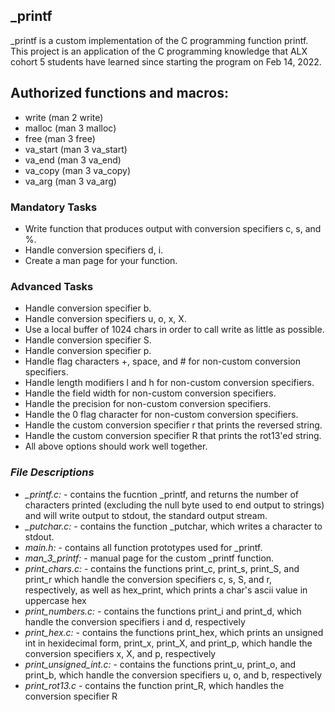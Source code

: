 ## _printf

_printf is a custom implementation of the C programming function printf. This project is an application of the C programming knowledge that ALX cohort 5 students have learned since starting the program on Feb 14, 2022.

## Authorized functions and macros:

- write (man 2 write)
- malloc (man 3 malloc)
- free (man 3 free)
- va_start (man 3 va_start)
- va_end (man 3 va_end)
- va_copy (man 3 va_copy)
- va_arg (man 3 va_arg)

### Mandatory Tasks

- Write function that produces output with conversion specifiers c, s, and %.
- Handle conversion specifiers d, i.
- Create a man page for your function.

### Advanced Tasks
 
- Handle conversion specifier b.
- Handle conversion specifiers u, o, x, X.
- Use a local buffer of 1024 chars in order to call write as little as possible.
- Handle conversion specifier S.
- Handle conversion specifier p.
- Handle flag characters +, space, and # for non-custom conversion specifiers.
- Handle length modifiers l and h for non-custom conversion specifiers.
- Handle the field width for non-custom conversion specifiers.
- Handle the precision for non-custom conversion specifiers.
- Handle the 0 flag character for non-custom conversion specifiers.
- Handle the custom conversion specifier r that prints the reversed string.
- Handle the custom conversion specifier R that prints the rot13'ed string.
- All above options should work well together.

### *File Descriptions*

- *_printf.c:* - contains the fucntion _printf, and returns the number of characters printed (excluding the null byte used to end output to strings) and will write output to stdout, the standard output stream.
- *_putchar.c:* - contains the function _putchar, which writes a character to stdout.
- *main.h:* - contains all function prototypes used for _printf.
- *man_3_printf:* - manual page for the custom _printf function.
- *print_chars.c:* - contains the functions print_c, print_s, print_S, and print_r which handle the conversion specifiers c, s, S, and r, respectively, as well as hex_print, which prints a char's ascii value in uppercase hex
- *print_numbers.c:* - contains the functions print_i and print_d, which handle the conversion specifiers i and d, respectively
- *print_hex.c:* - contains the functions print_hex, which prints an unsigned int in hexidecimal form, print_x, print_X, and print_p, which handle the conversion specifiers x, X, and p, respectively
- *print_unsigned_int.c:* - contains the functions print_u, print_o, and print_b, which handle the conversion specifiers u, o, and b, respectively
- *print_rot13.c* - contains the function print_R, which handles the conversion specifier R